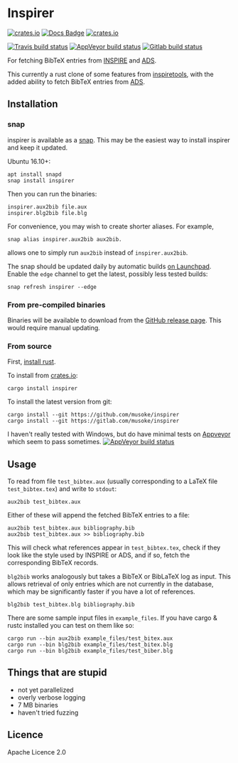# Inspirer
[![crates.io](https://img.shields.io/crates/v/inspirer.svg)](https://crates.io/crates/inspirer)
[![Docs Badge](https://docs.rs/inspirer/badge.svg)](https://docs.rs/inspirer)
[![crates.io](https://img.shields.io/crates/l/inspirer.svg)](https://crates.io/crates/inspirer)

[![Travis build status](https://img.shields.io/travis/musoke/inspirer.svg)](https://travis-ci.org/musoke/inspirer/)
[![AppVeyor build status](https://img.shields.io/appveyor/ci/musoke/inspirer.svg)](https://ci.appveyor.com/project/musoke/inspirer)
[![Gitlab build status](https://gitlab.com/musoke/inspirer/badges/master/build.svg)](https://gitlab.com/musoke/inspirer/pipelines)


For fetching BibTeX entries from [INSPIRE](https://inspirehep.net/) and
[ADS](http://adsabs.harvard.edu/abstract_service.html).

This currently a rust clone of some features from
[inspiretools](https://github.com/DavidMStraub/inspiretools), with the added
ability to fetch BibTeX entries from
[ADS](http://adsabs.harvard.edu/abstract_service.html).


## Installation

### snap

inspirer is available as a [snap](https://snapcraft.io/).
This may be the easiest way to install inspirer and keep it updated.

Ubuntu 16.10+:
```
apt install snapd
snap install inspirer
```

Then you can run the binaries:
```
inspirer.aux2bib file.aux
inspirer.blg2bib file.blg
```

For convenience, you may wish to create shorter aliases.
For example,
```
snap alias inspirer.aux2bib aux2bib.
```
allows one to simply run `aux2bib` instead of `inspirer.aux2bib`.

The snap should be updated daily by automatic builds [on
Launchpad](https://code.launchpad.net/~musoke/+snap/inspirer).
Enable the `edge` channel to get the latest, possibly less tested builds:
```
snap refresh inspirer --edge
```

### From pre-compiled binaries

Binaries will be available to download from the [GitHub release
page](https://github.com/musoke/inspirer/releases).
This would require manual updating.

### From source

First, [install rust](https://www.rust-lang.org/en-US/install.html).

To install from [crates.io](https://crates.io):
```
cargo install inspirer
```

To install the latest version from git:
```
cargo install --git https://github.com/musoke/inspirer
cargo install --git https://gitlab.com/musoke/inspirer
```

I haven't really tested with Windows, but do have minimal tests on
[Appveyor](https://ci.appveyor.com/project/musoke/inspirer) which seem to pass
sometimes.
[![AppVeyor build status](https://img.shields.io/appveyor/ci/musoke/inspirer.svg)](https://ci.appveyor.com/project/musoke/inspirer)


## Usage

To read from file `test_bibtex.aux` (usually corresponding to a LaTeX file
`test_bibtex.tex`) and write to `stdout`:
```
aux2bib test_bibtex.aux
```
Either of these will append the fetched BibTeX entries to a file:
```
aux2bib test_bibtex.aux bibliography.bib
aux2bib test_bibtex.aux >> bibliography.bib
```
This will check what references appear in `test_bibtex.tex`, check if they look
like the style used by INSPIRE or ADS, and if so, fetch the corresponding
BibTeX records.

`blg2bib` works analogously but takes a BibTeX or BibLaTeX log as input.
This allows retrieval of only entries which are not currently in the database,
which may be significantly faster if you have a lot of references.
```
blg2bib test_bibtex.blg bibliography.bib
```

There are some sample input files in `example_files`. If you have cargo & rustc
installed you can test on them like so:
```
cargo run --bin aux2bib example_files/test_bitex.aux
cargo run --bin blg2bib example_files/test_bitex.blg
cargo run --bin blg2bib example_files/test_biber.blg
```


## Things that are stupid

  - not yet parallelized
  - overly verbose logging
  - 7 MB binaries
  - haven't tried fuzzing


## Licence

Apache Licence 2.0
